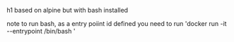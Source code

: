 h1 based on alpine but with bash installed

note to run bash, as a entry poiint id defined you need to run 'docker run -it --entrypoint /bin/bash <image>'
